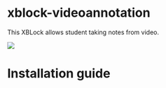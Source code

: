 # xblock-videoannotation

This XBLock allows student taking notes from video. 

![](http://www.kalyzee.com/wp-content/uploads/2015/06/CGQ-VDNWgAAYd3F.png)

# Installation guide

